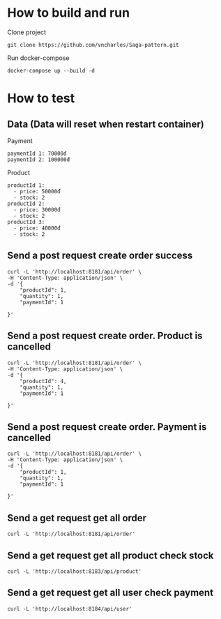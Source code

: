 # How to build and run
Clone project
```
git clone https://github.com/vncharles/Saga-pattern.git
```

Run docker-compose
```
docker-compose up --build -d     
```

 
# How to test
## Data (Data will reset when restart container)

Payment
```
paymentId 1: 70000đ
paymentId 2: 100000đ
```
Product
```
productId 1:
  - price: 50000đ
  - stock: 2
productId 2:
  - price: 30000đ
  - stock: 2
productId 3:
  - price: 40000đ
  - stock: 2
```

## Send a post request create order success
```
curl -L 'http://localhost:8181/api/order' \
-H 'Content-Type: application/json' \
-d '{
    "productId": 1,
    "quantity": 1,
    "paymentId": 1

}'
```

## Send a post request create order. Product is cancelled
```
curl -L 'http://localhost:8181/api/order' \
-H 'Content-Type: application/json' \
-d '{
    "productId": 4,
    "quantity": 1,
    "paymentId": 1

}'
```

## Send a post request create order. Payment is cancelled
```
curl -L 'http://localhost:8181/api/order' \
-H 'Content-Type: application/json' \
-d '{
    "productId": 1,
    "quantity": 1,
    "paymentId": 1

}'
```

## Send a get request get all order
```
curl -L 'http://localhost:8181/api/order'
```

## Send a get request get all product check stock
```
curl -L 'http://localhost:8183/api/product'
```

## Send a get request get all user check payment
```
curl -L 'http://localhost:8184/api/user'
```
